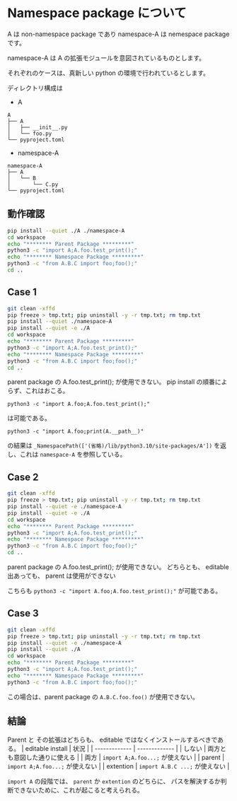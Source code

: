 # Namespace package について

A は non-namespace package であり
namespace-A は nemespace package です。

namespace-A は A の拡張モジュールを意図されているものとします。

それぞれのケースは、真新しい python の環境で行われているとします。

ディレクトリ構成は

- A
```
A
├── A
│   ├── __init__.py
│   └── foo.py
└── pyproject.toml
```

- namespace-A
```
namespace-A
├── A
│   └── B
│       └── C.py
└── pyproject.toml
```

## 動作確認
```bash
pip install --quiet ./A ./namespace-A
cd workspace
echo "******** Parent Package *********"
python3 -c "import A;A.foo.test_print();"
echo "******** Namespace Package *********"
python3 -c "from A.B.C import foo;foo();"
cd ..
```

## Case 1

```bash
git clean -xffd
pip freeze > tmp.txt; pip uninstall -y -r tmp.txt; rm tmp.txt
pip install --quiet ./namespace-A
pip install --quiet -e ./A
cd workspace
echo "******** Parent Package *********"
python3 -c "import A;A.foo.test_print();"
echo "******** Namespace Package *********"
python3 -c "from A.B.C import foo;foo();"
cd ..
```

parent package の A.foo.test_print(); が使用できない。
pip install の順番によらず、これはおこる。

`python3 -c "import A.foo;A.foo.test_print();"`

は可能である。

`python3 -c "import A.foo;print(A.__path__)"`

の結果は
`_NamespacePath(['(省略)/lib/python3.10/site-packages/A'])`
を返し、これは `namespace-A` を参照している。

## Case 2
```bash
git clean -xffd
pip freeze > tmp.txt; pip uninstall -y -r tmp.txt; rm tmp.txt
pip install --quiet -e ./namespace-A
pip install --quiet -e ./A
cd workspace
echo "******** Parent Package *********"
python3 -c "import A;A.foo.test_print();"
echo "******** Namespace Package *********"
python3 -c "from A.B.C import foo;foo();"
cd ..
```

parent package の A.foo.test_print(); が使用できない。
どちらとも、 editable 出あっても、 parent は使用ができない

こちらも `python3 -c "import A.foo;A.foo.test_print();"`
が可能である。

## Case 3
```bash
git clean -xffd
pip freeze > tmp.txt; pip uninstall -y -r tmp.txt; rm tmp.txt
pip install --quiet -e ./namespace-A
pip install --quiet ./A
cd workspace
echo "******** Parent Package *********"
python3 -c "import A;A.foo.test_print();"
echo "******** Namespace Package *********"
python3 -c "from A.B.C import foo;foo();"
```

この場合は、parent package の `A.B.C.foo.foo()` が使用できない。

## 結論
Parent と その拡張はどちらも、 editable ではなくインストールするべきである。
| editable install | 状況                            |
| -------------    | -------------                   |
| しない           | 両方とも意図した通りに使える    |
| 両方             | `import A;A.foo...;` が使えない |
| parent           | `import A;A.foo...;` が使えない |
| extention        | `import A.B.C ...;` が使えない  |

`import A` の段階では、 `parent` か `extention` のどちらに、
パスを解決するか判断できないために、これが起こると考えられる。
